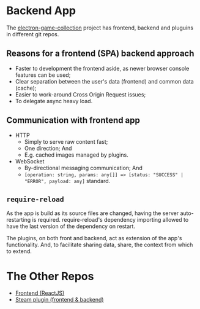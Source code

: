 # Backend App
The [electron-game-collection](https://github.com/andrehtissot/electron-game-collection) project has frontend, backend and pluguins in different git repos.

## Reasons for a frontend (SPA) backend approach
- Faster to development the frontend aside, as newer browser console features can be used;
- Clear separation between the user's data (frontend) and common data (cache);
- Easier to work-around Cross Origin Request issues;
- To delegate async heavy load.

## Communication with frontend app
- HTTP
	- Simply to serve raw content fast;
	- One direction; And
	- E.g. cached images managed by plugins.
- WebSocket
	- By-directional messaging communication; And
	- `[operation: string, params: any[]] => [status: "SUCCESS" | "ERROR", payload: any]` standard.

## `require-reload`
As the app is build as its source files are changed, having the server auto-restarting is required. require-reload's dependency importing allowed to have the last version of the dependency on restart.

The plugins, on both front and backend, act as extension of the app's functionality. And, to facilitate sharing data, share, the context from which to extend.

# The Other Repos
- [Frontend (ReactJS)](https://github.com/andrehtissot/electron-game-collection)
- [Steam plugin (frontend & backend)](https://github.com/andrehtissot/electron-game-collection-steam-plugin)
